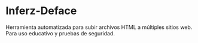 # Inferz-Deface
Herramienta automatizada para subir archivos HTML a múltiples sitios web. Para uso educativo y pruebas de seguridad.
